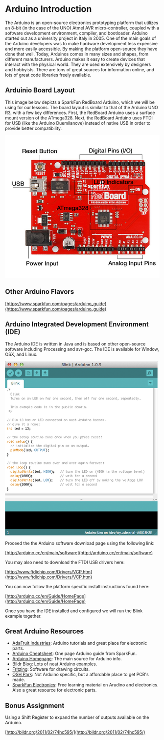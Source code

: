 # Arduino Introduction

The Arduino is an open-source electronics prototyping platform that utilizes an 8-bit (in the case of the UNO) Atmel AVR micro-controller, coupled with a software development environment, compiler, and bootloader. Arduino started out as a university project in Italy in 2005. One of the main goals of the Arduino developers was to make hardware development less expensive and more easily accessible. By making the platform open-source they have done that well. Today, Arduinos comes in many sizes and shapes, from different manufacturers. Arduino makes it easy to create devices that interact with the physical world. They are used extensively by designers and hobbyists. There are tons of great sources for information online, and lots of great code libraries freely available.

## Arduinio Board Layout

This image below depicts a SparkFun RedBoard Arduino, which we will be using for our lessons. The board layout is similar to that of the Arduino UNO R3, with a few key differences. First, the RedBoard Arduino uses a surface mount version of the ATmega328. Next, the RedBoard Arduino uses FTDI for USB (like the Arduino Duemilanove) instead of native USB in order to provide better compatibility.

![Image courtesy of SparkFun](redboard_arduino.jpg)

## Other Arduino Flavors

[https://www.sparkfun.com/pages/arduino_guide](https://www.sparkfun.com/pages/arduino_guide)


## Arduino Integrated Development Environment (IDE)

The Arduino IDE is written in Java and is based on other open-source software including Processing and avr-gcc. The IDE is available for Window, OSX, and Linux.

![](arduino_ide.png)

Proceed the the Arduino software download page using the following link:

[http://arduino.cc/en/main/software](http://arduino.cc/en/main/software)

You may also need to download the FTDI USB drivers here:

[http://www.ftdichip.com/Drivers/VCP.htm](http://www.ftdichip.com/Drivers/VCP.htm)

You can now follow the platform specific install instructions found here:

[http://arduino.cc/en/Guide/HomePage](http://arduino.cc/en/Guide/HomePage)

Once you have the IDE installed and configured we will run the Blink example together.

## Great Arduino Resources

- [AdaFruit Industries](http://learn.adafruit.com/): Arduino tutorials and great place for electronic parts.
- [Arduino Cheatsheet](https://dlnmh9ip6v2uc.cloudfront.net/learn/materials/8/Arduino_Cheat_Sheet.pdf): One page Arduino guide from SparkFun.
- [Arduino Homepage](http://arduino.cc/en/): The main source for Arduino info.
- [Bildr Blog](http://bildr.org/): Lots of neat Arduino examples.
- [Fritzing](http://fritzing.org/download/): Software for drawing circuits.
- [OSH Park](http://oshpark.com/): Not Arduino specific, but a affordable place to get PCB's made.
- [SparkFun Electronics](https://learn.sparkfun.com/): Free learning material on Arudino and electronics. Also a great resource for electronic parts.


## Bonus Assignment

Using a Shift Register to expand the number of outputs available on the Arduino.

[http://bildr.org/2011/02/74hc595/](http://bildr.org/2011/02/74hc595/)